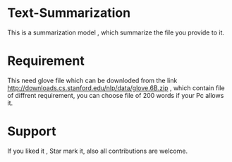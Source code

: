 # Text-Summarization
This is a summarization model , which summarize the file you provide to it.

# Requirement
This need glove file which can be downloded from the link http://downloads.cs.stanford.edu/nlp/data/glove.6B.zip , which contain file of diffrent requirement, you can choose file of 200 words if your Pc allows it.

# Support
If you liked it , Star mark it, also all contributions are welcome. 
